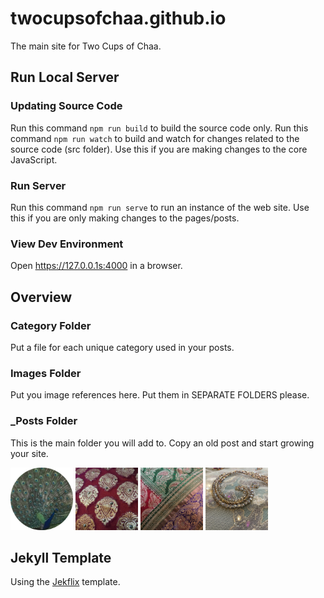 # twocupsofchaa.github.io

The main site for Two Cups of Chaa.

## Run Local Server

### Updating Source Code

Run this command `npm run build` to build the source code only. Run this command `npm run watch` to build and watch for changes related to the source code (src folder). Use this if you are making changes to the core JavaScript.

### Run Server

Run this command `npm run serve` to run an instance of the web site. Use this if you are only making changes to the pages/posts.

### View Dev Environment

Open https://127.0.0.1s:4000 in a browser.

## Overview

### Category Folder

Put a file for each unique category used in your posts.

### Images Folder

Put you image references here. Put them in SEPARATE FOLDERS please.

### _Posts Folder

This is the main folder you will add to. Copy an old post and start growing your site.

<img class="img-rounded" src="/images/about/icon1.png" alt="Two Cups Of Chaa" width="100">
<img class="img-rounded" src="/images/about/icon2.jpg" alt="Two Cups Of Chaa" width="100">
<img class="img-rounded" src="/images/about/icon3.jpg" alt="Two Cups Of Chaa" width="100">
<img class="img-rounded" src="/images/about/icon4.jpg" alt="Two Cups Of Chaa" width="100">

## Jekyll Template

Using the [Jekflix](https://jekflix.rossener.com/) template.